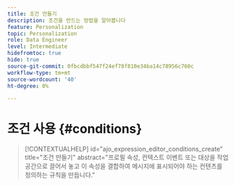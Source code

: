 ```yaml
---
title: 조건 만들기
description: 조건을 만드는 방법을 알아봅니다
feature: Personalization
topic: Personalization
role: Data Engineer
level: Intermediate
hidefromtoc: true
hide: true
source-git-commit: 0fbcdbbf547f24ef78f810e34ba14c78956c760c
workflow-type: tm+mt
source-wordcount: '40'
ht-degree: 0%

---
```



# 조건 사용 {#conditions}

>[!CONTEXTUALHELP]
>id="ajo_expression_editor_conditions_create"
>title="조건 만들기"
>abstract="프로필 속성, 컨텍스트 이벤트 또는 대상을 작업 공간으로 끌어서 놓고 이 속성을 결합하여 메시지에 표시되어야 하는 컨텐츠를 정의하는 규칙을 만듭니다."
